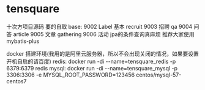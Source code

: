 # tensquare
十次方项目源码   要的自取
base: 9002   Label   基本
recruit 9003   招聘
qa  9004  问答
article 9005 文章
gathering 9006 活动
jpa的条件查询真麻烦
推荐大家使用mybatis-plus

docker 搭建环境(我用的是阿里云服务器，所以不会出现关闭的情况，如果要设置开机自启的请百度)
redis: docker run -di --name=tensquare_redis -p 6379:6379 redis
mysql: docker run -di --name=tensquare_mysql -p 3306:3306 -e MYSQL_ROOT_PASSWORD=123456 centos/mysql-57-centos7